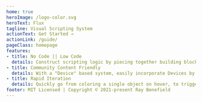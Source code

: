 ```yaml
---
home: true
heroImage: /logo-color.svg
heroText: Flux
tagline: Visual Scripting System
actionText: Get Started →
actionLink: /guide/
pageClass: homepage
features:
- title: No Code || Low Code
  details: Construct scripting logic by piecing together building blocks, or building your own. Never get lost in code again.
- title: Community Content Friendly
  details: With a "Device" based system, easily incorporate Devices by other Creators, or create your own to support others.
- title: Rapid Iteration
  details: Quickly go from coloring a single object on hover, to triggering a full cinematic sequence in just seconds.
footer: MIT Licensed | Copyright © 2021-present Ray Benefield
---
```

